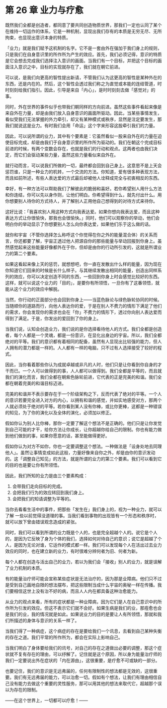 # 第 26 章 业力与疗愈

既然我们全都是创造者，都同意了要共同创造物质世界，那我们一定也认同了某个在维持一切运作的体系，它是一种机制，显现出我们存有的本质是无穷无尽、无所拘束，也显现出意识本身的特质。

「业力」就是我们赋予这机制的名字。它不是一套由外在强加于我们身上的规则，只是我们在自身意识里的所作所为产生的效应。首先，我们必须记得，意识的特质是它会想去完成我们选择注入意识的画面。当我们有一个目标，并把这个目标的画面注入意识之中，目标的实现就存在了，我们就在朝它前进。

可以说，是我们向更高的智性提出新请，不管我们认为这更高的智性是某种外在的东西，还是内在的。然后，这个智性会透过我们称之为直觉或本能的连结管道，时时刻刻给我们指引。因此，引导是来自「内心」，是时时刻刻去做「感觉对」的事。

同时，外在世界的事件似乎也带我们朝同样的方向前进。虽然这些事件看起来像是来自外在力量，却是由我们放入自身意识的画面所驱动。因此，当某些事情发生，看似受我们无法掌握的外力牵引，却又有某种模式或秩序，显然是注定要发生，那我们就说这是业力。有时我们会用「命运」这个字来形容这股牵引我们的力量。

因此，可以说所谓的业力，其中有个要素是：它虽然看似一股来自外在的力量在迫使目标完成，却是由我们于自身意识里的所作所为驱动的。我们在朝这个完成目标前进的时候，有两个变数会存在，也就是我们的行动和观点。这两者也由我们决定，而它们会驱动某些力量，虽然这些力量看似来自外在。

就行动而言，可以说我们所做的一切，最终都会回到自己身上。这意思不是上天会惩罚谁，只是一种业力的机转，一个交流的方法。你知道，爱有很多种表现方法，而且如前所述，有些人表达爱的方式最后却被他人诠释成完全与初衷相反的东西。

幸好，有一种方法可以帮助我们了解彼此的脆弱和喜好。若你希望别人用什么方法和你连结，你可以先以身作则，让他们明白。你希望得到什么，就先付出什么。用你想要别人待你的方式待人，并了解别人正用他自己想得到的对待方式来待你。

这好比说：「我喜欢别人用这种方式向我表达爱。如果你想向我表达爱，而且这种表达方式让你很愉快，那我也会很愉快。」同时，他们可以观察你的举动，他们会明白你的举动显示了你想要别人怎么向你表达爱，如果他们乐于这么做的话。

就你和宇宙（不管你选择怎么称呼这个你觉得在你之外的能量混合体）的关系而言，你还都要了解，宇宙正透过他人把源自你的那些能量与举动回报到你身上。虽然感觉起来这些能量好像都外在于你，但却是由你的行动所引发的，这就是所谓业力的第二个要素。

如果这看起来像上天的惩罚，就想想吧，你一直在发散出什么样的能量，因为现在你知道它们回来的时候是长什么样子。与其继续发散出相同的能量，创造出同样系列的效应，你可以决定创造不同的东西，一些回到你身上时会感觉比较好的东西。这样，就可以说这个业力的「目的」，是要你有所领悟，一旦你有了这番领悟，就能从这个业力的效应中解脱。

当然，你行动的正面部分也会回到你身上——当蓝色脉论与绿色脉轮协同的时候。当随顺你的道路而行，向他人表达你的爱，于是在别人不费力的情形下满足了他们的需求，你会发现你的需求也会在「你」不费力的情形下，透过你向别人表达爱而得到了满足。于是，你发出的爱回到了你的身上。

当我们说，认知会创造业力，我们说的是你选择看待他人的方式。我们全都是创造者，每个人都是一个灵魂，都是一份意识，在显化出身边的宇宙。所以，我们全都绝对的平等。我们的意识都有着相同的配备，虽然有人显现出比较强的能力，但人人拥有的潜力都是一样的。人人都有一样的电脑，只不过有人选择接受了较好的程式。

因此，当你看着那些你认为成就卓越或非凡的人时，他们只是让你看到你自身的才干而已。一个人可以做得到的事，人人都可以做得到。我们全都是平等的，而且就我们的演化而言，我们全都在朝紫色脉轮前进，它代表的正是完美的和谐。我们全都在朝着完美的和谐目标迈进。

完美的和谐并不表示要存在于一个阶级架构之下，反而代表了绝对的平等。一个人的意识若要完全进入对方的内心，以拥有和谐的感觉，并如实地感受对方，那两个人就必须处于绝对的平等。若你看到某人没有你棒，或比你更棒，这都是一种错误的知见，为了你的演化以及全体的演化，必须加以修正。

假如你认为别人比你棒，那你一定要了解这个想法不是正确的。他们只是让你发觉到自己可能的才干，给你方法让你成长，让你超越你给自己的限制。你也有能力做到他们做到的事，如果你愿意的话，甚至能做得更好。

假如你认为对方不如你，你也一定要调整这个想法。一种做法是「设身处地去同理他人」。虽然让事情变成如此这般，力量好像来自你之外，却是由你的意识发动的。这「调整自己知见」的方法，就是所谓的业力的第三个要素。我们可以看到它的目的也是要让你有所领悟。

因此，我们所知的业力是由三个要素构成：

1. 会带我们走向目标的完成。
2. 会把我们行为的效应转回到我们身上。
3. 会把我们的知请调整为平等的。

当你去看看生活中的事件，把那些「发生在」我们身上的，视为一种业力，就可以了解 一些以前觉得没道理的事。当我们看到事物的出现皆有一个形态和秩序时，就可以放下曾由错误观念造成的紧张。

同时，我们可以看到所谓的业力既是个人的，也是完全超越个人的。说它是个人的，是因为它反映了身为个体的我们，选择如何对待自己的意识；说它是超越了个人，是因为无论对谁，它运作的模式都一样。我们可以发现每个人在活出过去业力效应的同时，也在建立新的业力，有时很难分辨何者为旧、何者为新。

每个人都在创造与活出自己的业力，若以为我们会「接收」别人的业力，就是误解了业力机制的本质。

有的能量治疗师可能会宣称某些症状是无法治疗的，因为那是业障病。他们只不过是受到自己画地自限的想法摆布，把这些限制当成什么宇宙的奥秘一样在传播。我们要相信这世上没有治不好的病，而且人人内在都具备这种治愈能力。

从业力的观点来看，所有的症状都是一种业障病，因为它们是人在自己意识中的所作所为引发的效应。但这不表示它们就不会好。如果生病是我们的业，那痊愈也会是我们的业，我的情况就是如此。如果说业力的目的是要让人有所领悟，那就和我们所描述的身体与意识的关系一样了。

当我们得了一种病症，这个病症的存在是要给我们一个讯息，去看到自己某种失衡的存在之道。我们平常的所作所为，都会在实际上影响自己。

当我们明白了身体要给我们的讯号，对自己的存在之道做出必要的调整，那这个症状就不复有存在的理由，可以纾解了。记住就是这个原因，所以身为能量治疗师的我们一定要说出外在症状的「内在源由」，这很重要，是疗愈不可或缺的一部分。

也要记住，我们的意识是无远弗届的，任何有限制性的想法都是无效的，这很重要。我们有无远弗届的能力，可以治愈一切。假如有个想法，让我们有理由相信自己没有能力去做这个重要的灵性服务，那可以用其他的想法来取代它，超越那个误以为存在的限制。

——在这个世界上，一切都可以疗愈！——
